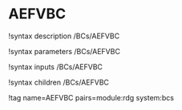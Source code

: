 # AEFVBC

!syntax description /BCs/AEFVBC

!syntax parameters /BCs/AEFVBC

!syntax inputs /BCs/AEFVBC

!syntax children /BCs/AEFVBC

!tag name=AEFVBC pairs=module:rdg system:bcs
